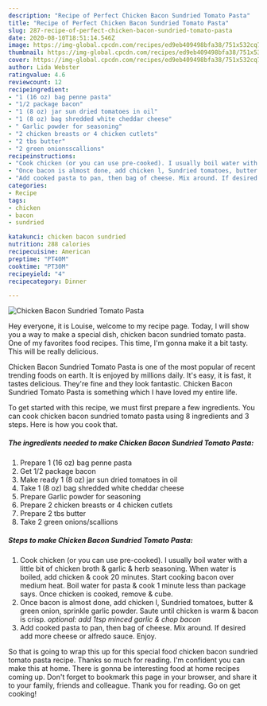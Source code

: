 ```yaml
---
description: "Recipe of Perfect Chicken Bacon Sundried Tomato Pasta"
title: "Recipe of Perfect Chicken Bacon Sundried Tomato Pasta"
slug: 287-recipe-of-perfect-chicken-bacon-sundried-tomato-pasta
date: 2020-08-10T18:51:14.546Z
image: https://img-global.cpcdn.com/recipes/ed9eb409498bfa38/751x532cq70/chicken-bacon-sundried-tomato-pasta-recipe-main-photo.jpg
thumbnail: https://img-global.cpcdn.com/recipes/ed9eb409498bfa38/751x532cq70/chicken-bacon-sundried-tomato-pasta-recipe-main-photo.jpg
cover: https://img-global.cpcdn.com/recipes/ed9eb409498bfa38/751x532cq70/chicken-bacon-sundried-tomato-pasta-recipe-main-photo.jpg
author: Lida Webster
ratingvalue: 4.6
reviewcount: 12
recipeingredient:
- "1 (16 oz) bag penne pasta"
- "1/2 package bacon"
- "1 (8 oz) jar sun dried tomatoes in oil"
- "1 (8 oz) bag shredded white cheddar cheese"
- " Garlic powder for seasoning"
- "2 chicken breasts or 4 chicken cutlets"
- "2 tbs butter"
- "2 green onionsscallions"
recipeinstructions:
- "Cook chicken (or you can use pre-cooked). I usually boil water with a little bit of chicken broth &amp; garlic &amp; herb seasoning. When water is boiled, add chicken &amp; cook 20 minutes. Start cooking bacon over medium heat. Boil water for pasta &amp; cook 1 minute less than package says. Once chicken is cooked, remove &amp; cube."
- "Once bacon is almost done, add chicken l, Sundried tomatoes, butter &amp; green onion, sprinkle garlic powder. Saute until chicken is warm &amp; bacon is crisp. *optional: add 1tsp minced garlic &amp; chop bacon*"
- "Add cooked pasta to pan, then bag of cheese. Mix around. If desired add more cheese or alfredo sauce. Enjoy."
categories:
- Recipe
tags:
- chicken
- bacon
- sundried

katakunci: chicken bacon sundried 
nutrition: 288 calories
recipecuisine: American
preptime: "PT40M"
cooktime: "PT30M"
recipeyield: "4"
recipecategory: Dinner

---
```



![Chicken Bacon Sundried Tomato Pasta](https://img-global.cpcdn.com/recipes/ed9eb409498bfa38/751x532cq70/chicken-bacon-sundried-tomato-pasta-recipe-main-photo.jpg)

Hey everyone, it is Louise, welcome to my recipe page. Today, I will show you a way to make a special dish, chicken bacon sundried tomato pasta. One of my favorites food recipes. This time, I'm gonna make it a bit tasty. This will be really delicious.

Chicken Bacon Sundried Tomato Pasta is one of the most popular of recent trending foods on earth. It is enjoyed by millions daily. It's easy, it is fast, it tastes delicious. They're fine and they look fantastic. Chicken Bacon Sundried Tomato Pasta is something which I have loved my entire life.




To get started with this recipe, we must first prepare a few ingredients. You can cook chicken bacon sundried tomato pasta using 8 ingredients and 3 steps. Here is how you cook that.

<!--inarticleads1-->

##### The ingredients needed to make Chicken Bacon Sundried Tomato Pasta:

1. Prepare 1 (16 oz) bag penne pasta
1. Get 1/2 package bacon
1. Make ready 1 (8 oz) jar sun dried tomatoes in oil
1. Take 1 (8 oz) bag shredded white cheddar cheese
1. Prepare  Garlic powder for seasoning
1. Prepare 2 chicken breasts or 4 chicken cutlets
1. Prepare 2 tbs butter
1. Take 2 green onions/scallions




<!--inarticleads2-->

##### Steps to make Chicken Bacon Sundried Tomato Pasta:

1. Cook chicken (or you can use pre-cooked). I usually boil water with a little bit of chicken broth &amp; garlic &amp; herb seasoning. When water is boiled, add chicken &amp; cook 20 minutes. Start cooking bacon over medium heat. Boil water for pasta &amp; cook 1 minute less than package says. Once chicken is cooked, remove &amp; cube.
1. Once bacon is almost done, add chicken l, Sundried tomatoes, butter &amp; green onion, sprinkle garlic powder. Saute until chicken is warm &amp; bacon is crisp. *optional: add 1tsp minced garlic &amp; chop bacon*
1. Add cooked pasta to pan, then bag of cheese. Mix around. If desired add more cheese or alfredo sauce. Enjoy.




So that is going to wrap this up for this special food chicken bacon sundried tomato pasta recipe. Thanks so much for reading. I'm confident you can make this at home. There is gonna be interesting food at home recipes coming up. Don't forget to bookmark this page in your browser, and share it to your family, friends and colleague. Thank you for reading. Go on get cooking!
